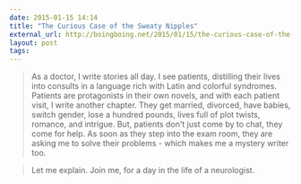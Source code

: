 ```yaml
---
date: 2015-01-15 14:14
title: "The Curious Case of the Sweaty Nipples"
external_url: http://boingboing.net/2015/01/15/the-curious-case-of-the-sweaty.html
layout: post
tags:
---
```


>As a doctor, I write stories all day. I see patients, distilling their lives into consults in a language rich with Latin and colorful syndromes. Patients are protagonists in their own novels, and with each patient visit, I write another chapter. They get married, divorced, have babies, switch gender, lose a hundred pounds, lives full of plot twists, romance, and intrigue. But, patients don't just come by to chat, they come for help. As soon as they step into the exam room, they are asking me to solve their problems - which makes me a mystery writer too.

>Let me explain. Join me, for a day in the life of a neurologist.
